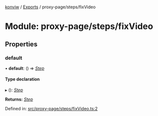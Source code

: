 [konviw]() / [Exports](../modules.md) / proxy-page/steps/fixVideo

# Module: proxy-page/steps/fixVideo

## Properties

### default

• **default**: () => [*Step*](../interfaces/proxy_page_proxy_page_step.step.md)

#### Type declaration

▸ (): [*Step*](../interfaces/proxy_page_proxy_page_step.step.md)

**Returns:** [*Step*](../interfaces/proxy_page_proxy_page_step.step.md)

Defined in: [src/proxy-page/steps/fixVideo.ts:2](https://github.com/Sanofi-IADC/konviw/blob/d2e0da9/src/proxy-page/steps/fixVideo.ts#L2)
